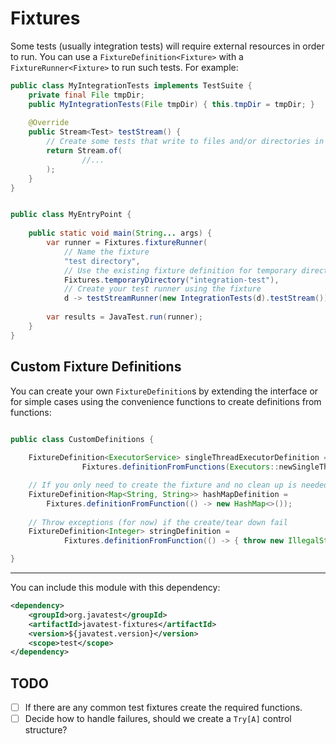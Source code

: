 # Fixtures

Some tests (usually integration tests) will require external resources in order to run. You can use a 
`FixtureDefinition<Fixture>` with a `FixtureRunner<Fixture>` to run such tests. For example:

```java
public class MyIntegrationTests implements TestSuite {
    private final File tmpDir;
    public MyIntegrationTests(File tmpDir) { this.tmpDir = tmpDir; }
    
    @Override
    public Stream<Test> testStream() {
        // Create some tests that write to files and/or directories in tmpDir
        return Stream.of(
                //...
        );
    }
}


public class MyEntryPoint {
    
    public static void main(String... args) {
        var runner = Fixtures.fixtureRunner(
            // Name the fixture
            "test directory",
            // Use the existing fixture definition for temporary directories
            Fixtures.temporaryDirectory("integration-test"),
            // Create your test runner using the fixture
            d -> testStreamRunner(new IntegrationTests(d).testStream()));
        
        var results = JavaTest.run(runner);
    }
}
```

## Custom Fixture Definitions

You can create your own `FixtureDefinition`s by extending the interface or for simple cases using the convenience functions
to create definitions from functions:

```java

public class CustomDefinitions {
    
    FixtureDefinition<ExecutorService> singleThreadExecutorDefinition =
                Fixtures.definitionFromFunctions(Executors::newSingleThreadExecutor, ExecutorService::shutdown);

    // If you only need to create the fixture and no clean up is needed:
    FixtureDefinition<Map<String, String>> hashMapDefinition =
        Fixtures.definitionFromFunction(() -> new HashMap<>());
    
    // Throw exceptions (for now) if the create/tear down fail
    FixtureDefinition<Integer> stringDefinition = 
            Fixtures.definitionFromFunction(() -> { throw new IllegalStateException("Oh dear something went wrong!"); });

}

```
_______

You can include this module with this dependency: 

```xml
<dependency>
    <groupId>org.javatest</groupId>
    <artifactId>javatest-fixtures</artifactId>
    <version>${javatest.version}</version>
    <scope>test</scope>
</dependency>
```

## TODO

- [ ] If there are any common test fixtures create the required functions.
- [ ] Decide how to handle failures, should we create a `Try[A]` control structure?
